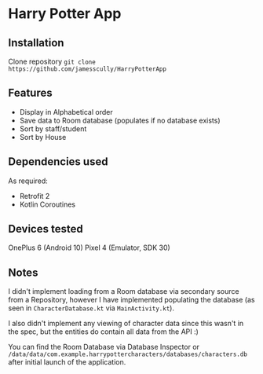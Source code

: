 # Harry Potter App

## Installation 
Clone repository
`git clone https://github.com/jamesscully/HarryPotterApp`

## Features
- Display in Alphabetical order
- Save data to Room database (populates if no database exists)
- Sort by staff/student
- Sort by House

## Dependencies used
As required:
- Retrofit 2
- Kotlin Coroutines

## Devices tested

OnePlus 6 (Android 10) 
Pixel 4 (Emulator, SDK 30)

## Notes
I didn't implement loading from a Room database via secondary source from a Repository, however I have implemented populating the database (as seen in `CharacterDatabase.kt` via `MainActivity.kt`).

I also didn't implement any viewing of character data since this wasn't in the spec, but the entities do contain all data from the API :) 

You can find the Room Database via Database Inspector or 
`/data/data/com.example.harrypottercharacters/databases/characters.db`
after initial launch of the application.